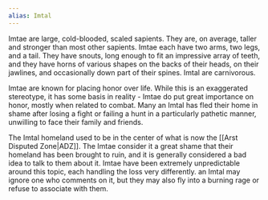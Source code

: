```yaml
---
alias: Imtal
---
```

Imtae are large, cold-blooded, scaled sapients. They are, on average, taller and stronger than most other sapients. Imtae each have two arms, two legs, and a tail. They have snouts, long enough to fit an impressive array of teeth, and they have horns of various shapes on the backs of their heads, on their jawlines, and occasionally down part of their spines. Imtal are carnivorous.

Imtae are known for placing honor over life. While this is an exaggerated stereotype, it has some basis in reality - Imtae do put great importance on honor, mostly when related to combat. Many an Imtal has fled their home in shame after losing a fight or failing a hunt in a particularly pathetic manner, unwilling to face their family and friends.

The Imtal homeland used to be in the center of what is now the [[Arst Disputed Zone|ADZ]]. The Imtae consider it a great shame that their homeland has been brought to ruin, and it is generally considered a bad idea to talk to them about it. Imtae have been extremely unpredictable around this topic, each handling the loss very differently. an Imtal may ignore one who comments on it, but they may also fly into a burning rage or refuse to associate with them.